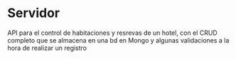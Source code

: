 # Servidor

API para el control de habitaciones y resrevas de un hotel,
con el CRUD completo que se almacena en una bd en Mongo y algunas validaciones a la hora de realizar un registro 
